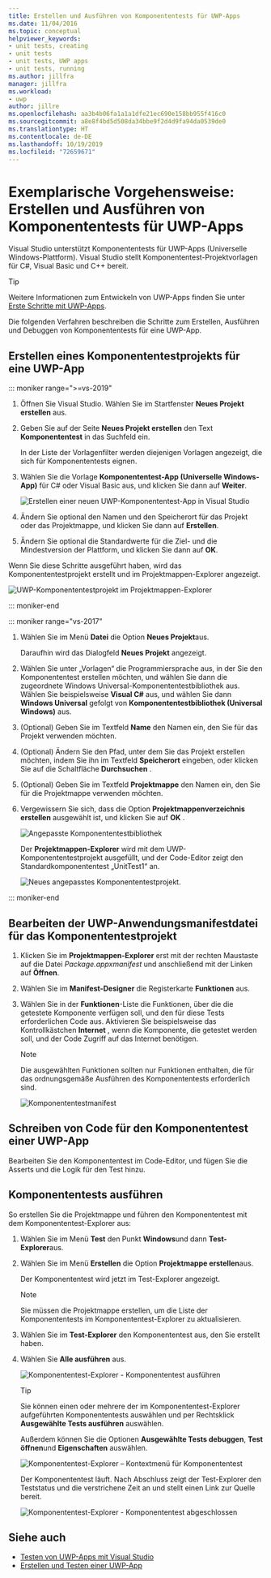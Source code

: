 ```yaml
---
title: Erstellen und Ausführen von Komponententests für UWP-Apps
ms.date: 11/04/2016
ms.topic: conceptual
helpviewer_keywords:
- unit tests, creating
- unit tests
- unit tests, UWP apps
- unit tests, running
ms.author: jillfra
manager: jillfra
ms.workload:
- uwp
author: jillre
ms.openlocfilehash: aa3b4b06fa1a1a1dfe21ec690e158bb955f416c0
ms.sourcegitcommit: a8e8f4bd5d508da34bbe9f2d4d9fa94da0539de0
ms.translationtype: HT
ms.contentlocale: de-DE
ms.lasthandoff: 10/19/2019
ms.locfileid: "72659671"
---
```

# <a name="walkthrough-create-and-run-unit-tests-for-uwp-apps"></a>Exemplarische Vorgehensweise: Erstellen und Ausführen von Komponententests für UWP-Apps

Visual Studio unterstützt Komponententests für UWP-Apps (Universelle Windows-Plattform). Visual Studio stellt Komponententest-Projektvorlagen für C#, Visual Basic und C++ bereit.

> [!TIP]
> Weitere Informationen zum Entwickeln von UWP-Apps finden Sie unter [Erste Schritte mit UWP-Apps](/windows/uwp/get-started/).

Die folgenden Verfahren beschreiben die Schritte zum Erstellen, Ausführen und Debuggen von Komponententests für eine UWP-App.

## <a name="create-a-unit-test-project-for-a-uwp-app"></a>Erstellen eines Komponententestprojekts für eine UWP-App

::: moniker range=">=vs-2019"

1. Öffnen Sie Visual Studio. Wählen Sie im Startfenster **Neues Projekt erstellen** aus.

2. Geben Sie auf der Seite **Neues Projekt erstellen** den Text **Komponententest** in das Suchfeld ein.

   In der Liste der Vorlagenfilter werden diejenigen Vorlagen angezeigt, die sich für Komponententests eignen.

3. Wählen Sie die Vorlage **Komponententest-App (Universelle Windows-App)** für C# oder Visual Basic aus, und klicken Sie dann auf **Weiter**.

   ![Erstellen einer neuen UWP-Komponententest-App in Visual Studio](media/vs-2019/new-uwp-unit-test-app.png)

4. Ändern Sie optional den Namen und den Speicherort für das Projekt oder das Projektmappe, und klicken Sie dann auf **Erstellen**.

5. Ändern Sie optional die Standardwerte für die Ziel- und die Mindestversion der Plattform, und klicken Sie dann auf **OK**.

Wenn Sie diese Schritte ausgeführt haben, wird das Komponententestprojekt erstellt und im Projektmappen-Explorer angezeigt.

![UWP-Komponententestprojekt im Projektmappen-Explorer](media/vs-2019/uwp-unit-test-project-solution-explorer.png)

::: moniker-end

::: moniker range="vs-2017"

1. Wählen Sie im Menü **Datei** die Option **Neues Projekt**aus.

   Daraufhin wird das Dialogfeld **Neues Projekt** angezeigt.

2. Wählen Sie unter „Vorlagen“ die Programmiersprache aus, in der Sie den Komponententest erstellen möchten, und wählen Sie dann die zugeordnete Windows Universal-Komponententestbibliothek aus. Wählen Sie beispielsweise **Visual C#** aus, und wählen Sie dann **Windows Universal** gefolgt von **Komponententestbibliothek (Universal Windows)** aus.

3. (Optional) Geben Sie im Textfeld **Name** den Namen ein, den Sie für das Projekt verwenden möchten.

4. (Optional) Ändern Sie den Pfad, unter dem Sie das Projekt erstellen möchten, indem Sie ihn im Textfeld **Speicherort** eingeben, oder klicken Sie auf die Schaltfläche **Durchsuchen** .

5. (Optional) Geben Sie im Textfeld **Projektmappe** den Namen ein, den Sie für die Projektmappe verwenden möchten.

6. Vergewissern Sie sich, dass die Option **Projektmappenverzeichnis erstellen** ausgewählt ist, und klicken Sie auf **OK** .

   ![Angepasste Komponententestbibliothek](../test/media/unit_test_win8_1.png)

   Der **Projektmappen-Explorer** wird mit dem UWP-Komponententestprojekt ausgefüllt, und der Code-Editor zeigt den Standardkomponententest „UnitTest1“ an.

   ![Neues angepasstes Komponententestprojekt.](../test/media/unit_test_win8_unittestexplorer_newprojectcreated.png)

::: moniker-end

## <a name="edit-the-unit-test-projects-uwp-application-manifest-file"></a>Bearbeiten der UWP-Anwendungsmanifestdatei für das Komponententestprojekt

1. Klicken Sie im **Projektmappen-Explorer** erst mit der rechten Maustaste auf die Datei *Package.appxmanifest* und anschließend mit der Linken auf **Öffnen**.

2. Wählen Sie im **Manifest-Designer** die Registerkarte **Funktionen** aus.

3. Wählen Sie in der **Funktionen**-Liste die Funktionen, über die die getestete Komponente verfügen soll, und den für diese Tests erforderlichen Code aus. Aktivieren Sie beispielsweise das Kontrollkästchen **Internet** , wenn die Komponente, die getestet werden soll, und der Code Zugriff auf das Internet benötigen.

   > [!NOTE]
   > Die ausgewählten Funktionen sollten nur Funktionen enthalten, die für das ordnungsgemäße Ausführen des Komponententests erforderlich sind.

   ![Komponententestmanifest](../test/media/unit_test_win8_.png)

## <a name="code-the-unit-test-for-a-uwp-app"></a>Schreiben von Code für den Komponententest einer UWP-App

Bearbeiten Sie den Komponententest im Code-Editor, und fügen Sie die Asserts und die Logik für den Test hinzu.

## <a name="run-unit-tests"></a>Komponententests ausführen

So erstellen Sie die Projektmappe und führen den Komponententest mit dem Komponententest-Explorer aus:

1. Wählen Sie im Menü **Test** den Punkt **Windows**und dann **Test-Explorer**aus.

2. Wählen Sie im Menü **Erstellen** die Option **Projektmappe erstellen**aus.

   Der Komponententest wird jetzt im Test-Explorer angezeigt.

   > [!NOTE]
   > Sie müssen die Projektmappe erstellen, um die Liste der Komponententests im Komponententest-Explorer zu aktualisieren.

3. Wählen Sie im **Test-Explorer** den Komponententest aus, den Sie erstellt haben.

4. Wählen Sie **Alle ausführen** aus.

   ![Komponententest-Explorer &#45; Komponententest ausführen](../test/media/unit_test_win8_unittestexplorer_contextmenurun.png)

   > [!TIP]
   > Sie können einen oder mehrere der im Komponententest-Explorer aufgeführten Komponententests auswählen und per Rechtsklick **Ausgewählte Tests ausführen** auswählen.
   >
   > Außerdem können Sie die Optionen **Ausgewählte Tests debuggen**, **Test öffnen**und **Eigenschaften** auswählen.
   >
   > ![Komponententest-Explorer – Kontextmenü für Komponententest](../test/media/unit_test_win8_unittestexplorer_contextmenu.png)

   Der Komponententest läuft. Nach Abschluss zeigt der Test-Explorer den Teststatus und die verstrichene Zeit an und stellt einen Link zur Quelle bereit.

   ![Komponententest-Explorer &#45; Komponententest abgeschlossen](../test/media/unit_test_win8_unittestexplorer_done.png)

## <a name="see-also"></a>Siehe auch

- [Testen von UWP-Apps mit Visual Studio](../test/unit-test-your-code.md)
- [Erstellen und Testen einer UWP-App](/azure/devops/pipelines/apps/windows/universal?tabs=vsts)